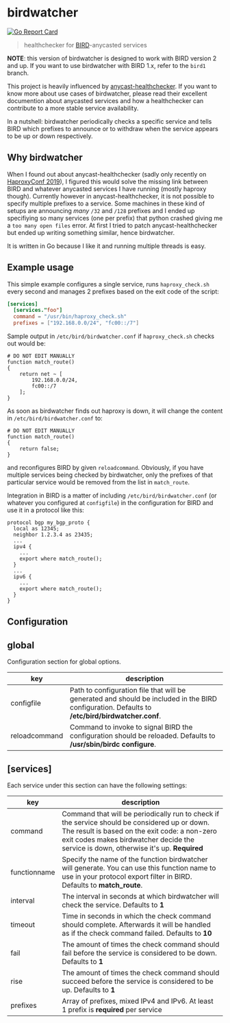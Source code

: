 # birdwatcher

[![Go Report Card](https://goreportcard.com/badge/github.com/skoef/birdwatcher)](https://goreportcard.com/report/github.com/skoef/birdwatcher)

> healthchecker for [BIRD](https://bird.network.cz/)-anycasted services

**NOTE**: this version of birdwatcher is designed to work with BIRD version 2 and up. If you want to use birdwatcher with BIRD 1.x, refer to the `bird1` branch.

This project is heavily influenced by [anycast-healthchecker](https://github.com/unixsurfer/anycast_healthchecker). If you want to know more about use cases of birdwatcher, please read their excellent documention about anycasted services and how a healthchecker can contribute to a more stable service availability.

In a nutshell: birdwatcher periodically checks a specific service and tells BIRD which prefixes to announce or to withdraw when the service appears to be up or down respectively.

## Why birdwatcher

When I found out about anycast-healthchecker (sadly only recently on [HaproxyConf 2019](https://www.haproxyconf.com/)), I figured this would solve the missing link between BIRD and whatever anycasted services I have running (mostly haproxy though). Currently however in anycast-healthchecker, it is not possible to specify multiple prefixes to a service. Some machines in these kind of setups are announcing _many_ `/32` and `/128` prefixes and I ended up specifiying so many services (one per prefix) that python crashed giving me a `too many open files` error. At first I tried to patch anycast-healthchecker but ended up writing something similar, hence birdwatcher.

It is written in Go because I like it and running multiple threads is easy.

## Example usage

This simple example configures a single service, runs `haproxy_check.sh` every second and manages 2 prefixes based on the exit code of the script:

```toml
[services]
  [services."foo"]
  command = "/usr/bin/haproxy_check.sh"
  prefixes = ["192.168.0.0/24", "fc00::/7"]

```

Sample output in `/etc/bird/birdwatcher.conf` if `haproxy_check.sh` checks out would be:

```
# DO NOT EDIT MANUALLY
function match_route()
{
	return net ~ [
		192.168.0.0/24,
		fc00::/7
	];
}
```

As soon as birdwatcher finds out haproxy is down, it will change the content in `/etc/bird/birdwatcher.conf` to:

```
# DO NOT EDIT MANUALLY
function match_route()
{
	return false;
}
```

and reconfigures BIRD by given `reloadcommand`. Obviously, if you have multiple services being checked by birdwatcher, only the prefixes of that particular service would be removed from the list in `match_route`.

Integration in BIRD is a matter of including `/etc/bird/birdwatcher.conf` (or whatever you configured at `configfile`) in the configuration for BIRD and use it in a protocol like this:

```
protocol bgp my_bgp_proto {
  local as 12345;
  neighbor 1.2.3.4 as 23435;
  ...
  ipv4 {
    ...
    export where match_route();
  }
  ...
  ipv6 {
    ...
    export where match_route();
  }
}
```

## Configuration

## **global**

Configuration section for global options.

| key           | description                                                                                                                                     |
| ------------- | ----------------------------------------------------------------------------------------------------------------------------------------------- |
| configfile    | Path to configuration file that will be generated and should be included in the BIRD configuration. Defaults to **/etc/bird/birdwatcher.conf**. |
| reloadcommand | Command to invoke to signal BIRD the configuration should be reloaded. Defaults to **/usr/sbin/birdc configure**.                               |

## **[services]**

Each service under this section can have the following settings:

| key          | description                                                                                                                                                                                                                              |
| ------------ | ---------------------------------------------------------------------------------------------------------------------------------------------------------------------------------------------------------------------------------------- |
| command      | Command that will be periodically run to check if the service should be considered up or down. The result is based on the exit code: a non-zero exit codes makes birdwatcher decide the service is down, otherwise it's up. **Required** |
| functionname | Specify the name of the function birdwatcher will generate. You can use this function name to use in your protocol export filter in BIRD. Defaults to **match_route**.                                                                   |
| interval     | The interval in seconds at which birdwatcher will check the service. Defaults to **1**                                                                                                                                                   |
| timeout      | Time in seconds in which the check command should complete. Afterwards it will be handled as if the check command failed. Defaults to **10**                                                                                             |
| fail         | The amount of times the check command should fail before the service is considered to be down. Defaults to **1**                                                                                                                         |
| rise         | The amount of times the check command should succeed before the service is considered to be up. Defaults to **1**                                                                                                                        |
| prefixes     | Array of prefixes, mixed IPv4 and IPv6. At least 1 prefix is **required** per service                                                                                                                                                    |
